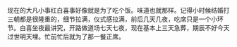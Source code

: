 <p>现在的大凡小事红白喜事好像就是为了吃个饭。味道也就那样。记得小时候结婚打三朝都是很隆重的，细节拉满，仪式感拉满，前后几天几夜，吃席只是一个小环节。白喜坐夜最讲究，开路做道场七天七夜，现在基本上三天急葬，期辰不好今天过世明天埋。忙前忙后就为了那一餐正席。</p>